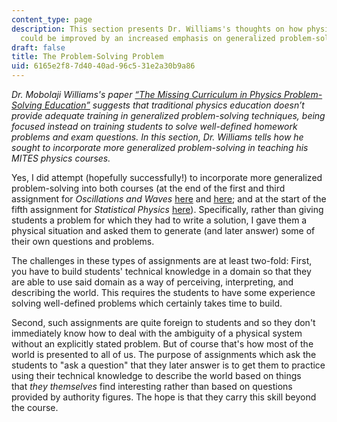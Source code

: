 ```yaml
---
content_type: page
description: This section presents Dr. Williams's thoughts on how physics teaching
  could be improved by an increased emphasis on generalized problem-solving.
draft: false
title: The Problem-Solving Problem
uid: 6165e2f8-7d40-40ad-96c5-31e2a30b9a86
---
```

*Dr. Mobolaji Williams's paper* [*“The Missing Curriculum in Physics Problem-Solving Education”*](http://mowillia.github.io/documents/springer_missing_curriculum.pdf) *suggests that traditional physics education doesn’t provide adequate training in generalized problem-solving techniques, being focused instead on training students to solve well-defined homework problems and exam questions. In this section, Dr. Williams tells how he sought to incorporate more generalized problem-solving in teaching his MITES physics courses.*

Yes, I did attempt (hopefully successfully!) to incorporate more generalized problem-solving into both courses (at the end of the first and third assignment for *Oscillations and Waves* [here](http://mowillia.github.io/documents/MITES_2017/pset_1.pdf) and [here](http://mowillia.github.io/documents/MITES_2017/pset_3.pdf); and at the start of the fifth assignment for *Statistical Physics* [here](http://mowillia.github.io/documents/MITES_2018/pset_5_2018.pdf)). Specifically, rather than giving students a problem for which they had to write a solution, I gave them a physical situation and asked them to generate (and later answer) some of their own questions and problems. 

The challenges in these types of assignments are at least two-fold: First, you have to build students' technical knowledge in a domain so that they are able to use said domain as a way of perceiving, interpreting, and describing the world. This requires the students to have some experience solving well-defined problems which certainly takes time to build.

Second, such assignments are quite foreign to students and so they don't immediately know how to deal with the ambiguity of a physical system without an explicitly stated problem. But of course that's how most of the world is presented to all of us. The purpose of assignments which ask the students to "ask a question" that they later answer is to get them to practice using their technical knowledge to describe the world based on things that *they themselves* find interesting rather than based on questions provided by authority figures. The hope is that they carry this skill beyond the course.